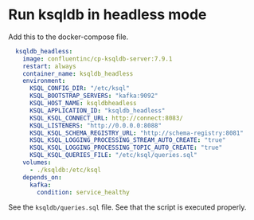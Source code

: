 # Run ksqldb in headless mode

Add this to the docker-compose file.

```yaml
  ksqldb_headless:
    image: confluentinc/cp-ksqldb-server:7.9.1
    restart: always
    container_name: ksqldb_headless
    environment:
      KSQL_CONFIG_DIR: "/etc/ksql"
      KSQL_BOOTSTRAP_SERVERS: "kafka:9092"
      KSQL_HOST_NAME: ksqldbheadless
      KSQL_APPLICATION_ID: "ksqldb_headless"
      KSQL_KSQL_CONNECT_URL: http://connect:8083/
      KSQL_LISTENERS: "http://0.0.0.0:8088"
      KSQL_KSQL_SCHEMA_REGISTRY_URL: "http://schema-registry:8081"
      KSQL_KSQL_LOGGING_PROCESSING_STREAM_AUTO_CREATE: "true"
      KSQL_KSQL_LOGGING_PROCESSING_TOPIC_AUTO_CREATE: "true"
      KSQL_KSQL_QUERIES_FILE: "/etc/ksql/queries.sql"
    volumes:
      - ./ksqldb:/etc/ksql
    depends_on:
      kafka:
        condition: service_healthy
```

See the `ksqldb/queries.sql` file.
See that the script is executed properly.